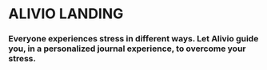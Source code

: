 # ALIVIO LANDING


### Everyone experiences stress in different ways. Let Alivio guide you, in a personalized journal experience, to overcome your stress.